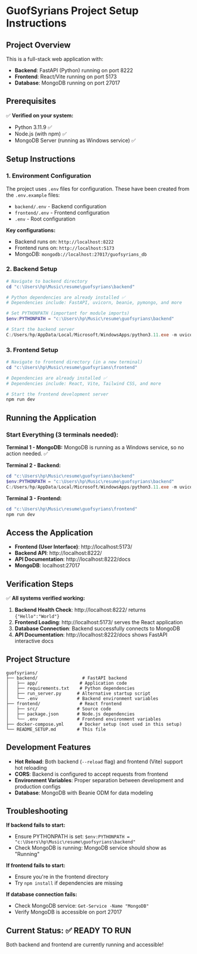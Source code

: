 # GuofSyrians Project Setup Instructions

## Project Overview
This is a full-stack web application with:
- **Backend**: FastAPI (Python) running on port 8222
- **Frontend**: React/Vite running on port 5173
- **Database**: MongoDB running on port 27017

## Prerequisites
✅ **Verified on your system:**
- Python 3.11.9 ✅ 
- Node.js (with npm) ✅ 
- MongoDB Server (running as Windows service) ✅ 

## Setup Instructions

### 1. Environment Configuration
The project uses `.env` files for configuration. These have been created from the `.env.example` files:

- `backend/.env` - Backend configuration
- `frontend/.env` - Frontend configuration  
- `.env` - Root configuration

**Key configurations:**
- Backend runs on: `http://localhost:8222`
- Frontend runs on: `http://localhost:5173`
- MongoDB: `mongodb://localhost:27017/guofsyrians_db`

### 2. Backend Setup
```powershell
# Navigate to backend directory
cd "c:\Users\hp\Music\resume\guofsyrians\backend"

# Python dependencies are already installed ✅
# Dependencies include: FastAPI, uvicorn, beanie, pymongo, and more

# Set PYTHONPATH (important for module imports)
$env:PYTHONPATH = "c:\Users\hp\Music\resume\guofsyrians\backend"

# Start the backend server
C:/Users/hp/AppData/Local/Microsoft/WindowsApps/python3.11.exe -m uvicorn app.main:app --host 0.0.0.0 --port 8222 --reload
```

### 3. Frontend Setup
```powershell
# Navigate to frontend directory (in a new terminal)
cd "c:\Users\hp\Music\resume\guofsyrians\frontend"

# Dependencies are already installed ✅
# Dependencies include: React, Vite, Tailwind CSS, and more

# Start the frontend development server
npm run dev
```

## Running the Application

### Start Everything (3 terminals needed):

**Terminal 1 - MongoDB:** 
MongoDB is running as a Windows service, so no action needed. ✅

**Terminal 2 - Backend:**
```powershell
cd "c:\Users\hp\Music\resume\guofsyrians\backend"
$env:PYTHONPATH = "c:\Users\hp\Music\resume\guofsyrians\backend"
C:/Users/hp/AppData/Local/Microsoft/WindowsApps/python3.11.exe -m uvicorn app.main:app --host 0.0.0.0 --port 8222 --reload
```

**Terminal 3 - Frontend:**
```powershell
cd "c:\Users\hp\Music\resume\guofsyrians\frontend"
npm run dev
```

## Access the Application

- **Frontend (User Interface)**: http://localhost:5173/
- **Backend API**: http://localhost:8222/
- **API Documentation**: http://localhost:8222/docs
- **MongoDB**: localhost:27017

## Verification Steps

✅ **All systems verified working:**

1. **Backend Health Check**: http://localhost:8222/ returns `{"Hello":"World"}`
2. **Frontend Loading**: http://localhost:5173/ serves the React application
3. **Database Connection**: Backend successfully connects to MongoDB
4. **API Documentation**: http://localhost:8222/docs shows FastAPI interactive docs

## Project Structure
```
guofsyrians/
├── backend/                 # FastAPI backend
│   ├── app/                # Application code
│   ├── requirements.txt    # Python dependencies
│   ├── run_server.py      # Alternative startup script
│   └── .env               # Backend environment variables
├── frontend/               # React frontend
│   ├── src/               # Source code
│   ├── package.json       # Node.js dependencies
│   └── .env               # Frontend environment variables
├── docker-compose.yml      # Docker setup (not used in this setup)
└── README_SETUP.md        # This file
```

## Development Features

- **Hot Reload**: Both backend (`--reload` flag) and frontend (Vite) support hot reloading
- **CORS**: Backend is configured to accept requests from frontend
- **Environment Variables**: Proper separation between development and production configs
- **Database**: MongoDB with Beanie ODM for data modeling

## Troubleshooting

**If backend fails to start:**
- Ensure PYTHONPATH is set: `$env:PYTHONPATH = "c:\Users\hp\Music\resume\guofsyrians\backend"`
- Check MongoDB is running: MongoDB service should show as "Running"

**If frontend fails to start:**
- Ensure you're in the frontend directory
- Try `npm install` if dependencies are missing

**If database connection fails:**
- Check MongoDB service: `Get-Service -Name "MongoDB"`
- Verify MongoDB is accessible on port 27017

## Current Status: ✅ READY TO RUN
Both backend and frontend are currently running and accessible!